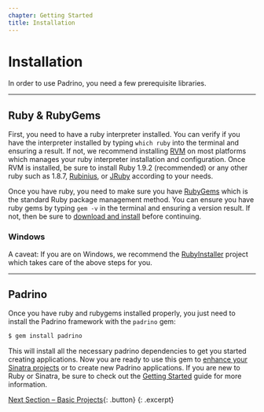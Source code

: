 ```yaml
---
chapter: Getting Started
title: Installation
---
```


# Installation

In order to use Padrino, you need a few prerequisite libraries.

---


## Ruby & RubyGems

First, you need to have a ruby interpreter installed. You can verify if you have
the interpreter installed by typing `which ruby` into the terminal and ensuring
a result. If not, we recommend installing
[RVM](https://rvm.io/ "RVM") on most platforms which manages
your ruby interpreter installation and configuration. Once RVM is installed, be
sure to install Ruby 1.9.2 (recommended) or any other ruby such as 1.8.7,
[Rubinius](http://rubini.us/ "Rubinius"), or
[JRuby](http://jruby.org/ "JRuby") according to your needs.


Once you have ruby, you need to make sure you have
[RubyGems](https://rubygems.org "RubyGems") which is the standard Ruby package management
method. You can ensure you have ruby gems by typing `gem -v` in the terminal and
ensuring a version result. If not, then be sure to
[download and install](https://rubygems.org/pages/download "download and install") before continuing.


### Windows

A caveat: If you are on Windows, we recommend the
[RubyInstaller](http://rubyinstaller.org "RubyInstaller") project which takes care of the above
steps for you.

---


## Padrino

Once you have ruby and rubygems installed properly, you just need to install the
Padrino framework with the `padrino` gem:


~~~ sh
$ gem install padrino
~~~


This will install all the necessary padrino dependencies to get you started
creating applications. Now you are ready to use this gem to
[enhance your Sinatra projects](/guides/standalone-usage-in-sinatra "enhance your Sinatra projects") or to
create new Padrino applications. If you are new to Ruby or Sinatra, be sure to
check out the [Getting Started](/guides/getting-started "Getting Started") guide for more
information.

[Next Section &ndash; Basic Projects](/guides/basic-projects){: .button}
{: .excerpt}

